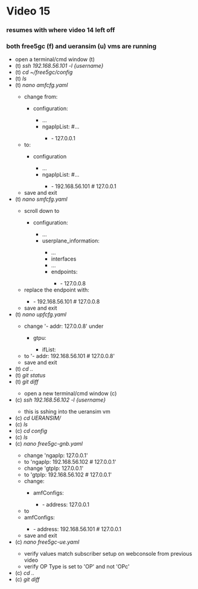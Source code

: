 <h1>Video 15</h1>
<h3>resumes with where video 14 left off</h3>
<h3>both free5gc (f) and ueransim (u) vms are running</h3>
<ul>
    <li>open a terminal/cmd window (t)</li>
    <li>(t) <i>ssh 192.168.56.101 -l {username}</i></li>
    <li>(t) <i>cd ~/free5gc/config</i></li>
    <li>(t) <i>ls</i></li>
    <li>(t) <i>nano amfcfg.yaml</i></li>
    <ul>
        <li>change from:</li>
        <ul>
            <li>configuration:</li>
            <ul>
                <li>...</li>
                <li>ngapIpList: #...</li>
                <ul>
                    <li>- 127.0.0.1</li>
                </ul>
            </ul>
        </ul>
        <li>to:</li>
        <ul>
            <li>configuration</li>
            <ul>
                <li>...</li>
                <li>ngapIpList: #...</li>
                <ul>
                    <li>- 192.168.56.101 # 127.0.0.1</li>
                </ul>
            </ul>
        </ul>
        <li>save and exit</li>
    </ul>
    <li>(t) <i>nano smfcfg.yaml</i></li>
    <ul>
        <li>scroll down to</li>
        <ul>
            <li>configuration:</li>
            <ul>
                <li>...</li>
                <li>userplane_information:</li>
                <ul>
                    <li>...</li>
                    <li>interfaces</li>
                    <li>...</li>
                    <li>endpoints:</li>
                    <ul>
                        <li>- 127.0.0.8</li>
                    </ul>
                </ul>
            </ul>
        </ul>
        <li>replace the endpoint with:</li>
        <ul>
            <li>- 192.168.56.101 # 127.0.0.8</li>
        </ul>
        <li>save and exit</li>
    </ul>
    <li>(t) <i>nano upfcfg.yaml</i></li>
    <ul>
        <li>change '- addr: 127.0.0.8' under</li>
        <ul>
            <li>gtpu:</li>
            <ul>
                <li>ifList:</li>
            </ul>
        </ul>
        <li>to '- addr: 192.168.56.101 # 127.0.0.8'</li>
        <li>save and exit</li>
    </ul>
    <li>(t) <i>cd ..</i></li>
    <li>(t) <i>git status</i></li>
    <li>(t) <i>git diff</i></li>
    <ul>
        <li>open a new terminal/cmd window (c)</li>
    </ul>
    <li>(c) <i>ssh 192.168.56.102 -l {username}</i></li>
    <ul>
        <li>this is sshing into the ueransim vm</li>
    </ul>
    <li>(c) <i>cd UERANSIM/</i></li>
    <li>(c) <i>ls</i></li>
    <li>(c) <i>cd config</i></li>
    <li>(c) <i>ls</i></li>
    <li>(c) <i>nano free5gc-gnb.yaml</i></li>
    <ul>
        <li>change 'ngapIp: 127.0.0.1'</li>
        <li>to 'ngapIp: 192.168.56.102 # 127.0.0.1'</li>
        <li>change 'gtpIp: 127.0.0.1'</li>
        <li>to 'gtpIp: 192.168.56.102 # 127.0.0.1'</li>
        <li>change:</li>
        <ul>
            <li>amfConfigs:</li>
            <ul>
                <li>- address: 127.0.0.1</li>
            </ul>
        </ul>
        <li>to</li>
        <li>amfConfigs:</li>
        <ul>
            <li>- address: 192.168.56.101 # 127.0.0.1</li>
        </ul>
        <li>save and exit</li>
    </ul>
    <li>(c) <i>nano free5gc-ue.yaml</i></li>
    <ul>
        <li>verify values match subscriber setup on webconsole from previous video</li>
        <li>verify OP Type is set to 'OP' and not 'OPc'</li>
    </ul>
    <li>(c) <i>cd ..</i></li>
    <li>(c) <i>git diff</i></li>
</ul>
